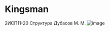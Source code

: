 # Kingsman

2ИСП11-20 Структура Дубасов М. М.
![image](https://user-images.githubusercontent.com/80783715/224221657-691aee27-4e8b-4023-b123-d6e4f8fa553b.png)
